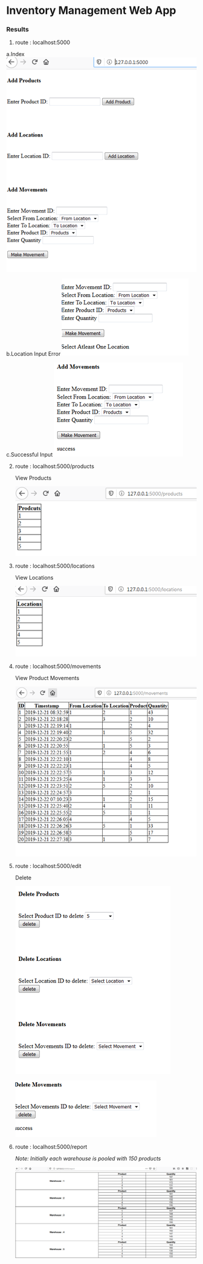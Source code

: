 # Inventory Management Web App

### Results 

1. route : localhost:5000

  a.Index
    ![index](images/index.PNG)
  
  b.Location Input Error
    ![index_error](images/index_error.PNG)

  c.Successful Input
    ![index_success](images/index_success.PNG)
    
    
2. route : localhost:5000/products 

   View Products 
  
   ![products](images/products_view.PNG)
     
3. route : localhost:5000/locations

   View Locations 
  
   ![locations](images/locations_view.PNG)
   
   
4. route : localhost:5000/movements

   View Product Movements
  
   ![movements](images/movements_view.PNG)
   
   
5. route : localhost:5000/edit

    Delete 
    
    ![delete](images/edit.PNG)
    
    ![delete_success](images/edit_success.PNG)
    
 6. route : localhost:5000/report
    
     *Note: Initially each warehouse is pooled with 150 products*
    
     ![report](images/report.PNG)
    
    
    
